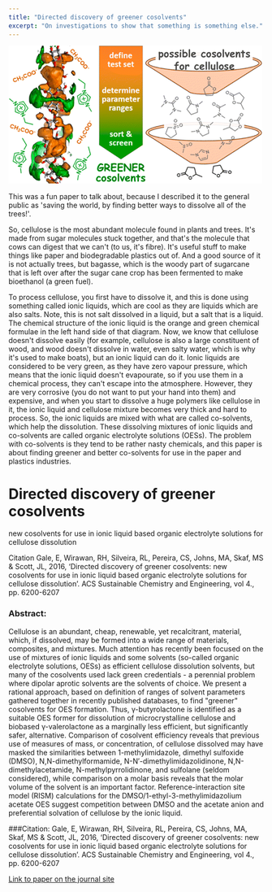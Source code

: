 ```yaml
---
title: "Directed discovery of greener cosolvents"
excerpt: "On investigations to show that something is something else."
---
```


![ Graphical abstract ](/assets/images/Cellulose1.gif)

This was a fun paper to talk about, because I described it to the general public as 'saving the world, by finding better ways to dissolve all of the trees!'. 

So, cellulose is the most abundant molecule found in plants and trees. It's made from sugar molecules stuck together, and that's the molecule that cows can digest that we can't (to us, it's fibre). It's useful stuff to make things like paper and biodegradable plastics out of. And a good source of it is not actually trees, but bagasse, which is the woody part of sugarcane that is left over after the sugar cane crop has been fermented to make bioethanol (a green fuel). 

To process cellulose, you first have to dissolve it, and this is done using something called ionic liquids, which are cool as they are liquids which are also salts. Note, this is not salt dissolved in a liquid, but a salt that is a liquid. The chemical structure of the ionic liquid is the orange and green chemical formulae in the left hand side of that diagram. Now, we know that cellulose doesn't dissolve easily (for example, cellulose is also a large constituent of wood, and wood doesn't dissolve in water, even salty water, which is why it's used to make boats), but an ionic liquid can do it. Ionic liquids are considered to be very green, as they have zero vapour pressure, which means that the ionic liquid doesn't evapourate, so if you use them in a chemical process, they can't escape into the atmosphere. However, they are very corrosive (you do not want to put your hand into them) and expensive, and when you start to dissolve a huge polymers like cellulose in it, the ionic liquid and cellulose mixture becomes very thick and hard to process. So, the ionic liquids are mixed with what are called co-solvents, which help the dissolution. These dissolving mixtures of ionic liquids and co-solvents are called organic electrolyte solutions (OESs). The problem with co-solvents is they tend to be rather nasty chemicals, and this paper is about finding greener and better co-solvents for use in the paper and plastics industries. 

# Directed discovery of greener cosolvents

new cosolvents for use in ionic liquid based organic electrolyte solutions for cellulose dissolution

Citation
Gale, E, Wirawan, RH, Silveira, RL, Pereira, CS, Johns, MA, Skaf, MS & Scott, JL, 2016, ‘Directed discovery of greener cosolvents: new cosolvents for use in ionic liquid based organic electrolyte solutions for cellulose dissolution’. ACS Sustainable Chemistry and Engineering, vol 4., pp. 6200-6207

### Abstract:
Cellulose is an abundant, cheap, renewable, yet recalcitrant, material, which, if dissolved, may be formed into a wide range of materials, composites, and mixtures. Much attention has recently been focused on the use of mixtures of ionic liquids and some solvents (so-called organic electrolyte solutions, OESs) as efficient cellulose dissolution solvents, but many of the cosolvents used lack green credentials - a perennial problem where dipolar aprotic solvents are the solvents of choice. We present a rational approach, based on definition of ranges of solvent parameters gathered together in recently published databases, to find "greener" cosolvents for OES formation. Thus, γ-butyrolactone is identified as a suitable OES former for dissolution of microcrystalline cellulose and biobased γ-valerolactone as a marginally less efficient, but significantly safer, alternative. Comparison of cosolvent efficiency reveals that previous use of measures of mass, or concentration, of cellulose dissolved may have masked the similarities between 1-methylimidazole, dimethyl sulfoxide (DMSO), N,N-dimethylformamide, N-N′-dimethylimidazolidinone, N,N-dimethylacetamide, N-methylpyrrolidinone, and sulfolane (seldom considered), while comparison on a molar basis reveals that the molar volume of the solvent is an important factor. Reference-interaction site model (RISM) calculations for the DMSO/1-ethyl-3-methylimidazolium acetate OES suggest competition between DMSO and the acetate anion and preferential solvation of cellulose by the ionic liquid.

###Citation:
Gale, E, Wirawan, RH, Silveira, RL, Pereira, CS, Johns, MA, Skaf, MS & Scott, JL, 2016, ‘Directed discovery of greener cosolvents: new cosolvents for use in ionic liquid based organic electrolyte solutions for cellulose dissolution’. ACS Sustainable Chemistry and Engineering, vol 4., pp. 6200-6207

[Link to paper on the journal site](https://pubs.acs.org/doi/pdf/10.1021/acssuschemeng.6b02020)